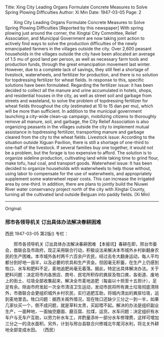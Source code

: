 Title: Xing City Leading Organs Formulate Concrete Measures to Solve Spring Plowing Difficulties
Author: Xi Min
Date: 1947-03-05
Page: 2

　　Xing City Leading Organs
    Formulate Concrete Measures to Solve Spring Plowing Difficulties
    [Reported by this newspaper] With spring plowing just around the corner, the Xingtai City Committee, Relief Association, and Municipal Government are now taking joint action to actively find ways to solve the production difficulties of the newly emancipated farmers in the villages outside the city. Over 2,600 peasant households in the villages outside the city have been allocated an average of 1.5 mu of good land per person, as well as necessary farm tools and production funds, through the great emancipation movement last winter. However, due to a complete lack of savings, they still feel a shortage of livestock, waterwheels, and fertilizer for production, and there is no solution for topdressing fertilizer for wheat fields. In response to this, specific solutions have been formulated. Regarding the fertilizer issue: it has been decided to collect all the manure and urine accumulated in hotels, shops, and residential houses in the city, as well as street soil and garbage from streets and wasteland, to solve the problem of topdressing fertilizer for wheat fields throughout the city (estimated at 10 to 15 dan per mu), which will be more than sufficient. In addition to the municipal government launching a city-wide clean-up campaign, mobilizing citizens to thoroughly remove all manure, soil, and garbage, the City Relief Association is also organizing peasants in the villages outside the city to implement mutual assistance in topdressing fertilizer, transporting manure and garbage cleared from the city to the wheat fields. Livestock issue: According to the situation outside Xiguan Pavilion, there is still a shortage of one-third to one-half of the livestock. If several families buy one together, it would not be a problem, but the forage is too expensive to afford. The solution is to organize sideline production, cultivating land while taking time to grind flour, make tofu, haul coal, and transport goods. Waterwheel issue: It has been decided to organize households with waterwheels to help those without, using labor to compensate for the use of waterwheels, and appropriately supplement some waterwheel repair costs. This can increase the irrigated area by one-third. In addition, there are plans to jointly build the Niuwei River water conservancy project north of the city with Xingtai County, turning all the cultivated land outside Beiguan into paddy fields.
                  (Xi Min)



<hr /> 

Original: 


### 邢市各领导机关  订出具体办法解决春耕困难
西民
1947-03-05
第2版()
专栏：

　　邢市各领导机关
    订出具体办法解决春耕困难
    【本报讯】春耕在即，邢台市委会，救联会及市政府，现正采用联合行动，积极设法来解决本市城外乡村新翻身农民的生产困难。本市城外各村两千六百余户农民，经过去冬大翻身运动，每人平均都分到好地一亩半，以及必要的农具和生产资金。但因毫无积蓄，在生产上仍感到牲口、水车和肥料不足，麦地追肥尚毫无着落。据此，特定出具体解决办法。关于肥料问题：决定将市内各旅店、商号、民宅所积存的粪尿及牲口粪，各街道、废地上的街土、垃圾全部收集起来，解决全市麦地追肥（每亩以十担至十五担计），足足有余。除由市府发起一次全市清洁卫生运动，发动市民将所有粪土垃圾彻底清除外，市救联合会更组织城外乡村农民，实行追肥互助，将城内清出的粪尿垃圾，运到麦地里去。牲口问题：据西关阁外情况，现在牲口还缺少三分之一到一半，如果几家伙买一个，倒不成问题，就是草料太贵，买起喂不起。解决的办法是组织副业生产，一面种地，一面抽空磨面、磨豆腐、拉煤，运货。水车问题：决定组织有水车户与无车户互助，以劳力补水车工，并酌量添补一部分水车修理费，这样可增加三分之一的浇水面积。另外，计划与邢台县联合兴修城北牛尾河水利，将北关外耕地全部变成水田。
                  （西民）
